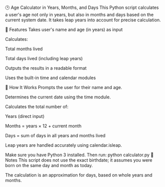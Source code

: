 🕒 Age Calculator in Years, Months, and Days
This Python script calculates a user's age not only in years, but also in months and days based on the current system date. It takes leap years into account for precise calculation.

📌 Features
Takes user's name and age (in years) as input

Calculates:

Total months lived

Total days lived (including leap years)

Outputs the results in a readable format

Uses the built-in time and calendar modules

📂 How It Works
Prompts the user for their name and age.

Determines the current date using the time module.

Calculates the total number of:

Years (direct input)

Months = years × 12 + current month

Days = sum of days in all years and months lived

Leap years are handled accurately using calendar.isleap.

Make sure you have Python 3 installed. Then run:
python calculator.py
🧠 Notes
This script does not use the exact birthdate; it assumes you were born on the same day and month as today.

The calculation is an approximation for days, based on whole years and months.

